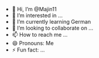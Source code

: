 - 👋 Hi, I’m @Majin11
- 👀 I’m interested in ...
- 🌱 I’m currently learning German
- 💞️ I’m looking to collaborate on ...
- 📫 How to reach me ...
- 😄 Pronouns: Me
- ⚡ Fun fact: ...

<!---
Majin11/Majin11 is a ✨ special ✨ repository because its `README.md` (this file) appears on your GitHub profile.
You can click the Preview link to take a look at your changes.
--->
